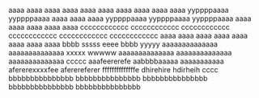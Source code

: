 aaaa
aaaa
aaaa
aaaa
aaaa
aaaa
aaaa
aaaa
aaaa
aaaa
yyppppaaaa
yyppppaaaa
aaaa
aaaa
aaaa
yyppppaaaa
yyppppaaaa
yyppppaaaa
aaaa
aaaa
aaaa
aaaa
aaaa
cccccccccccc
cccccccccccc
cccccccccccc
cccccccccccc
cccccccccccc
cccccccccccc
aaaa
aaaa
aaaa
aaaa
aaaa
aaaa
aaaa
aaaa
bbbb
sssss
eeee
bbbb
yyyyy
aaaaaaaaaaaaaa
aaaaaaaaaaaaaa
xxxxx
wwwww
aaaaaaaaaaaaaa
aaaaaaaaaaaaaa
aaaaaaaaaaaaaa
ccccc
aaafeererefe
aabbbbaaaaa
aaaaaaaaaaa
afererexxxxfee
aferereferer
ffffffffffffffe
dhirehire
hdirheih
cccc
bbbbbbbbbbbbbbb
bbbbbbbbbbbbbbb
bbbbbbbbbbbbbbb
bbbbbbbbbbbbbbb
bbbbbbbbbbbbbbb

